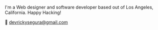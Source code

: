 I'm a Web designer and software developer based out of Los Angeles, California. Happy Hacking!

📧 devrickysegura@gmail.com
